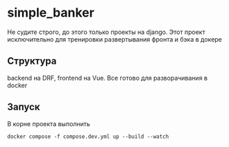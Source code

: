 # simple_banker

Не судите строго, до этого только проекты на django. Этот проект исключительно для тренировки развертывания
фронта и бэка в докере

## Структура

backend на DRF, frontend на Vue. Все готово для разворачивания в docker

## Запуск

В корне проекта выполнить

```
docker compose -f compose.dev.yml up --build --watch
```
